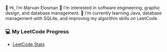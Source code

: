 👋 Hi, I’m Marvan Elosman
👀 I’m interested in software engineering, graphic design, and database management.
🌱 I’m currently learning Java, database management with SQLite, and improving my algorithm skills on LeetCode.

### 💻 My LeetCode Progress
- [LeetCode Stats](https://leetcode.com/u/m3rft_/)

<!---
MARVANELOSMAN/MARVANELOSMAN is a ✨ special ✨ repository because its `README.md` (this file) appears on your GitHub profile.
You can click the Preview link to take a look at your changes.
--->
